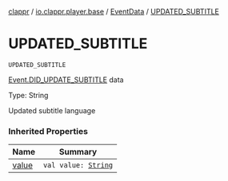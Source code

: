[clappr](../../index.md) / [io.clappr.player.base](../index.md) / [EventData](index.md) / [UPDATED_SUBTITLE](./-u-p-d-a-t-e-d_-s-u-b-t-i-t-l-e.md)

# UPDATED_SUBTITLE

`UPDATED_SUBTITLE`

[Event.DID_UPDATE_SUBTITLE](../-event/-d-i-d_-u-p-d-a-t-e_-s-u-b-t-i-t-l-e.md) data

Type: String

Updated subtitle language

### Inherited Properties

| Name | Summary |
|---|---|
| [value](value.md) | `val value: `[`String`](https://kotlinlang.org/api/latest/jvm/stdlib/kotlin/-string/index.html) |
